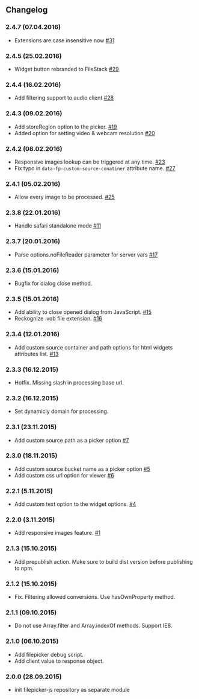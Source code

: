 ## Changelog

### 2.4.7 (07.04.2016)
- Extensions are case insensitive now [#31](https://github.com/filepicker/filepicker-js/pull/31)

### 2.4.5 (25.02.2016)
- Widget button rebranded to FileStack [#29](https://github.com/filepicker/filepicker-js/pull/29)

### 2.4.4 (16.02.2016)
- Add filtering support to audio client [#28](https://github.com/filepicker/filepicker-js/pull/28)

### 2.4.3 (09.02.2016)
- Add storeRegion option to the picker. [#19](https://github.com/filepicker/filepicker-js/pull/19)
- Added option for setting video & webcam resolution [#20](https://github.com/filepicker/filepicker-js/pull/20)

### 2.4.2 (08.02.2016)
- Responsive images lookup can be triggered at any time. [#23](https://github.com/filepicker/filepicker-js/pull/23)
- Fix typo in ```data-fp-custom-source-conatiner``` attribute name. [#27](https://github.com/filepicker/filepicker-js/pull/27)

### 2.4.1 (05.02.2016)
- Allow every image to be processed. [#25](https://github.com/filepicker/filepicker-js/pull/25)

### 2.3.8 (22.01.2016)
- Handle safari standalone mode [#11](https://github.com/filepicker/filepicker-js/pull/11)

### 2.3.7 (20.01.2016)
- Parse options.noFileReader parameter for server vars [#17](https://github.com/filepicker/filepicker-js/pull/17)

### 2.3.6 (15.01.2016)
- Bugfix for dialog close method.

### 2.3.5 (15.01.2016)
- Add ability to close opened dialog from JavaScript. [#15](https://github.com/filepicker/filepicker-js/pull/15)
- Reckognize .vob file extension. [#16](https://github.com/filepicker/filepicker-js/pull/16)

### 2.3.4 (12.01.2016)
- Add custom source container and path options for html widgets attributes list. [#13](https://github.com/filepicker/filepicker-js/pull/13)

### 2.3.3 (16.12.2015)
- Hotfix. Missing slash in processing base url.

### 2.3.2 (16.12.2015)
- Set dynamicly domain for processing.

### 2.3.1 (23.11.2015)
- Add custom source path as a picker option [#7](https://github.com/filepicker/filepicker-js/pull/7)

### 2.3.0 (18.11.2015)
- Add custom source bucket name as a picker option [#5](https://github.com/filepicker/filepicker-js/pull/5)
- Add custom css url option for viewer [#6](https://github.com/filepicker/filepicker-js/pull/6)

### 2.2.1 (5.11.2015)
- Add custom text option to the widget options. [#4](https://github.com/filepicker/filepicker-js/pull/4)

### 2.2.0 (3.11.2015)
- Add responsive images feature. [#1](https://github.com/filepicker/filepicker-js/pull/1)

### 2.1.3 (15.10.2015)
- Add prepublish action. Make sure to build dist version before publishing to npm.

### 2.1.2 (15.10.2015)
- Fix. Filtering allowed conversions. Use hasOwnProperty method.

### 2.1.1 (09.10.2015)
- Do not use Array.filter and Array.indexOf methods. Support IE8.

### 2.1.0 (06.10.2015)
- Add filepicker debug script.
- Add client value to response object.

### 2.0.0 (28.09.2015)
- init filepicker-js repository as separate module
